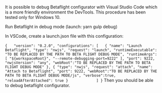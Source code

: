 It is possible to debug Betaflight configurator with Visual Studio Code which is a more friendly environment the DevTools. 
This procedure has been tested only for Windows 10. 

Run Betaflight in debug mode (launch: yarn gulp debug)

In VSCode, create a launch.json file with this configuration:
<br/><br/>
`
{  
    "version": "0.2.0",
    "configurations": [  
          {
            "name": "Launch Betaflight",
            "type": "nwjs",
            "request": "launch",
            "runtimeExecutable": "TO BE REPLACED BY THE PATH TO BETA FLIGHT DEBUG MODE",
            "runtimeArgs": [
                "${workspaceRoot}",
                "--remote-debugging-port=9222"
            ],
            "port": 9222,
            "nwjsVersion": "any",
            "webRoot":"TO BE REPLACED BY THE PATH TO BETA FLIGHT DEBUG MODE"
        },
        {
            "type": "nwjs",
            "request": "attach",
            "name": "Attach to Betaflight",
            "port": 9222,
            "webRoot":"TO BE REPLACED BY THE PATH TO BETA FLIGHT DEBUG MODE/js",
            "verbose":true,
            "reloadAfterAttached": true
        }            
    ]
}
`
Then you should be able to debug betaflight configurator.


